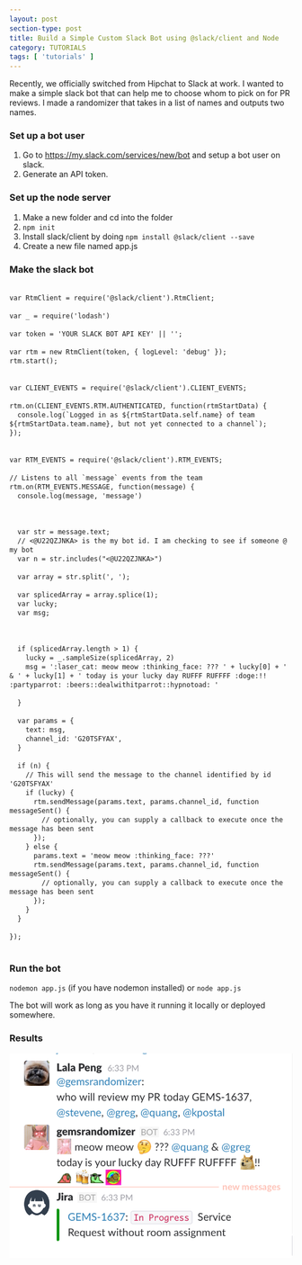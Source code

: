 ```yaml
---
layout: post
section-type: post
title: Build a Simple Custom Slack Bot using @slack/client and Node
category: TUTORIALS
tags: [ 'tutorials' ]
---
```


Recently, we officially switched from Hipchat to Slack at work. I wanted to make a simple slack bot that can help me to choose whom to pick on for PR reviews. I made a randomizer that takes in a list of names and outputs two names.

### Set up a bot user
1. Go to <a href="https://my.slack.com/services/new/bot">https://my.slack.com/services/new/bot</a> and setup a bot user on slack. 
2. Generate an API token.

### Set up the node server
1. Make a new folder and cd into the folder
2. `npm init`
3. Install slack/client by doing `npm install @slack/client --save`
4. Create a new file named app.js

### Make the slack bot
<pre><code>
var RtmClient = require('@slack/client').RtmClient;

var _ = require('lodash')

var token = 'YOUR SLACK BOT API KEY' || '';

var rtm = new RtmClient(token, { logLevel: 'debug' });
rtm.start();


var CLIENT_EVENTS = require('@slack/client').CLIENT_EVENTS;

rtm.on(CLIENT_EVENTS.RTM.AUTHENTICATED, function(rtmStartData) {
  console.log(`Logged in as ${rtmStartData.self.name} of team ${rtmStartData.team.name}, but not yet connected to a channel`);
});


var RTM_EVENTS = require('@slack/client').RTM_EVENTS;

// Listens to all `message` events from the team
rtm.on(RTM_EVENTS.MESSAGE, function(message) {
  console.log(message, 'message')



  var str = message.text;
  // <@U22QZJNKA> is the my bot id. I am checking to see if someone @ my bot
  var n = str.includes("<@U22QZJNKA>")

  var array = str.split(', ');

  var splicedArray = array.splice(1);
  var lucky;
  var msg;



  if (splicedArray.length > 1) {
    lucky = _.sampleSize(splicedArray, 2)
    msg = ':laser_cat: meow meow :thinking_face: ??? ' + lucky[0] + ' & ' + lucky[1] + ' today is your lucky day RUFFF RUFFFF :doge:!! :partyparrot: :beers::dealwithitparrot::hypnotoad: '

  }

  var params = {
    text: msg,
    channel_id: 'G20TSFYAX',
  }

  if (n) {
    // This will send the message to the channel identified by id 'G20TSFYAX'
    if (lucky) {
      rtm.sendMessage(params.text, params.channel_id, function messageSent() {
        // optionally, you can supply a callback to execute once the message has been sent
      });
    } else {
      params.text = 'meow meow :thinking_face: ???'
      rtm.sendMessage(params.text, params.channel_id, function messageSent() {
        // optionally, you can supply a callback to execute once the message has been sent
      });
    }
  }

});

</code></pre>

### Run the bot
`nodemon app.js` (if you have nodemon installed) or `node app.js`

The bot will work as long as you have it running it locally or deployed somewhere.

### Results
![](/blogimgs/slackbot/slackbot.png)


